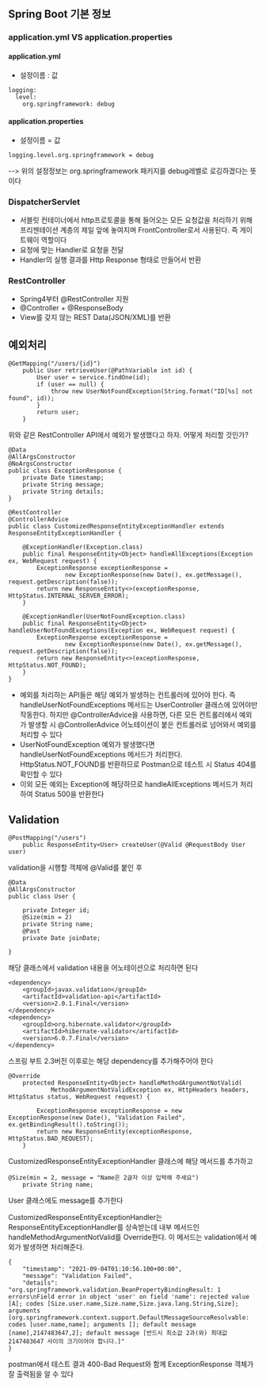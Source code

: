 ## Spring Boot 기본 정보
### application.yml VS application.properties
#### application.yml
- 설정이름 : 값
```
logging:
  level:
    org.springframework: debug
```
#### application.properties
- 설정이름 = 값
```
logging.level.org.springframework = debug
```

--> 위의 설정정보는 org.springframework 패키지를 debug레벨로 로깅하겠다는 뜻이다

### DispatcherServlet

- 서블릿 컨테이너에서 http프로토콜을 통해 들어오는 모든 요청값을 처리하기 위해
프리젠테이션 계층의 제일 앞에 놓여지며 FrontController로서 사용된다. 즉 게이트웨이 역할이다
- 요청에 맞는 Handler로 요청을 전달
- Handler의 실행 결과를 Http Response 형태로 만들어서 반환

### RestController
- Spring4부터 @RestController 지원
- @Controller + @ResponseBody
- View를 갖지 않는 REST Data(JSON/XML)를 반환

## 예외처리
```
@GetMapping("/users/{id}")
    public User retrieveUser(@PathVariable int id) {
        User user = service.findOne(id);
        if (user == null) {
            throw new UserNotFoundException(String.format("ID[%s] not found", id));
        }
        return user;
    }
```
위와 같은 RestController API에서 예외가 발생했다고 하자. 어떻게 처리할 것인가?

```
@Data
@AllArgsConstructor
@NoArgsConstructor
public class ExceptionResponse {
    private Date timestamp;
    private String message;
    private String details;
}
```
```
@RestController
@ControllerAdvice
public class CustomizedResponseEntityExceptionHandler extends ResponseEntityExceptionHandler {

    @ExceptionHandler(Exception.class)
    public final ResponseEntity<Object> handleAllExceptions(Exception ex, WebRequest request) {
        ExceptionResponse exceptionResponse =
                new ExceptionResponse(new Date(), ex.getMessage(), request.getDescription(false));
        return new ResponseEntity<>(exceptionResponse, HttpStatus.INTERNAL_SERVER_ERROR);
    }

    @ExceptionHandler(UserNotFoundException.class)
    public final ResponseEntity<Object> handleUserNotFoundExceptions(Exception ex, WebRequest request) {
        ExceptionResponse exceptionResponse =
                new ExceptionResponse(new Date(), ex.getMessage(), request.getDescription(false));
        return new ResponseEntity<>(exceptionResponse, HttpStatus.NOT_FOUND);
    }
}
```
- 예외를 처리하는 API들은 해당 예외가 발생하는 컨트롤러에 있어야 한다. 즉 handleUserNotFoundExceptions 메서드는 UserController 클래스에
있어야만 작동한다. 하지만 @ControllerAdvice을 사용하면, 다른 모든 컨트롤러에서 예외가 발생할 시 @ControllerAdvice 어노테이션이 붙은 컨트롤러로
넘어와서 예외를 처리할 수 있다
- UserNotFoundException 예외가 발생했다면 handleUserNotFoundExceptions 메서드가 처리한다. HttpStatus.NOT_FOUND를 반환하므로
Postman으로 테스트 시 Status 404를 확인할 수 있다
- 이외 모든 예외는 Exception에 해당하므로 handleAllExceptions 메서드가 처리하여 Status 500을 반환한다

## Validation
```
@PostMapping("/users")
    public ResponseEntity<User> createUser(@Valid @RequestBody User user)
```
validation을 시행할 객체에 @Valid를 붙인 후 
```
@Data
@AllArgsConstructor
public class User {

    private Integer id;
    @Size(min = 2)
    private String name;
    @Past
    private Date joinDate;

}
```
해당 클래스에서 validation 내용을 어노테이션으로 처리하면 된다
```
<dependency>
    <groupId>javax.validation</groupId>
    <artifactId>validation-api</artifactId>
    <version>2.0.1.Final</version>
</dependency>
<dependency>
    <groupId>org.hibernate.validator</groupId>
    <artifactId>hibernate-validator</artifactId>
    <version>6.0.7.Final</version>
</dependency>
```
스프링 부트 2.3버전 이후로는 해당 dependency를 추가해주어야 한다

```
@Override
    protected ResponseEntity<Object> handleMethodArgumentNotValid(
            MethodArgumentNotValidException ex, HttpHeaders headers, HttpStatus status, WebRequest request) {

        ExceptionResponse exceptionResponse = new ExceptionResponse(new Date(), "Validation Failed", ex.getBindingResult().toString());
        return new ResponseEntity(exceptionResponse, HttpStatus.BAD_REQUEST);
    }
```
CustomizedResponseEntityExceptionHandler 클래스에 해당 메서드를 추가하고
```
@Size(min = 2, message = "Name은 2글자 이상 입력해 주세요")
    private String name;
```
User 클래스에도 message를 추가한다

CustomizedResponseEntityExceptionHandler는 ResponseEntityExceptionHandler를 상속받는데 내부 메서드인 handleMethodArgumentNotValid를
Override한다. 이 메서드는 validation에서 예외가 발생하면 처리해준다. 
```
{
    "timestamp": "2021-09-04T01:10:56.100+00:00",
    "message": "Validation Failed",
    "details": "org.springframework.validation.BeanPropertyBindingResult: 1 errors\nField error in object 'user' on field 'name': rejected value [A]; codes [Size.user.name,Size.name,Size.java.lang.String,Size]; arguments [org.springframework.context.support.DefaultMessageSourceResolvable: codes [user.name,name]; arguments []; default message [name],2147483647,2]; default message [반드시 최소값 2과(와) 최대값 2147483647 사이의 크기이어야 합니다.]"
}
```
postman에서 테스트 결과 400-Bad Request와 함께 ExceptionResponse 객체가 잘 출력됨을 알 수 있다




